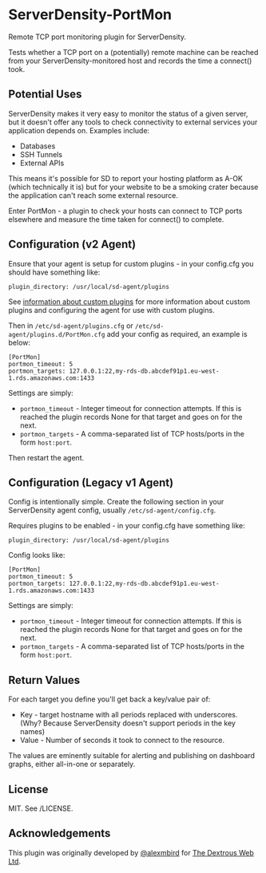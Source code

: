 # ServerDensity-PortMon
Remote TCP port monitoring plugin for ServerDensity.

Tests whether a TCP port on a (potentially) remote machine can be reached from your ServerDensity-monitored host and records the time a connect() took.


## Potential Uses

ServerDensity makes it very easy to monitor the status of a given server, but it doesn't offer any tools to check connectivity to external services your application depends on.  Examples include:

*   Databases
*   SSH Tunnels
*   External APIs

This means it's possible for SD to report your hosting platform as A-OK (which technically it is) but for your website to be a smoking crater because the application can't reach some external resource.

Enter PortMon - a plugin to check your hosts can connect to TCP ports elsewhere and measure the time taken for connect() to complete.

## Configuration (v2 Agent)


Ensure that your agent is setup for custom plugins - in your config.cfg you should have something like:

```plugin_directory: /usr/local/sd-agent/plugins```

See [information about custom plugins](https://support.serverdensity.com/hc/en-us/articles/213074438-Information-about-Custom-Plugins) for more information about custom plugins and configuring the agent for use with custom plugins.

Then in `/etc/sd-agent/plugins.cfg` or `/etc/sd-agent/plugins.d/PortMon.cfg` add your config as required, an example is below:

```
[PortMon]
portmon_timeout: 5
portmon_targets: 127.0.0.1:22,my-rds-db.abcdef91p1.eu-west-1.rds.amazonaws.com:1433
```

Settings are simply:

*  `portmon_timeout` - Integer timeout for connection attempts.  If this is reached the plugin records None for that target and goes on for the next.
*  `portmon_targets` - A comma-separated list of TCP hosts/ports in the form `host:port`.

Then restart the agent.


## Configuration (Legacy v1 Agent)

Config is intentionally simple.  Create the following section in your ServerDensity agent config, usually `/etc/sd-agent/config.cfg`.

Requires plugins to be enabled - in your config.cfg have something like:

```plugin_directory: /usr/local/sd-agent/plugins```

Config looks like:

```
[PortMon]
portmon_timeout: 5
portmon_targets: 127.0.0.1:22,my-rds-db.abcdef91p1.eu-west-1.rds.amazonaws.com:1433
```

Settings are simply:

*  `portmon_timeout` - Integer timeout for connection attempts.  If this is reached the plugin records None for that target and goes on for the next.
*  `portmon_targets` - A comma-separated list of TCP hosts/ports in the form `host:port`.


## Return Values

For each target you define you'll get back a key/value pair of:

*   Key - target hostname with all periods replaced with underscores.  (Why?  Because ServerDensity doesn't support periods in the key names)
*   Value - Number of seconds it took to connect to the resource.

The values are eminently suitable for alerting and publishing on dashboard graphs, either all-in-one or separately.


## License

MIT.  See /LICENSE.


## Acknowledgements

This plugin was originally developed by [@alexmbird](https://github.com/alexmbird/) for [The Dextrous Web Ltd](https://www.dxw.com/).

